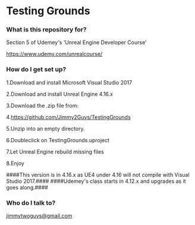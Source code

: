 # Testing Grounds #


### What is this repository for? ###

Section 5 of Udemey's 'Unreal Engine Developer Course'

https://www.udemy.com/unrealcourse/

### How do I get set up? ###

1.Download and install Microsoft Visual Studio 2017

2.Download and install Unreal Engine 4.16.x

3.Download the .zip file from:

4.https://github.com/Jimmy2Guys/TestingGrounds

5.Unzip into an empty directory.

6.Doubleclick on TestingGrounds.uproject

7.Let Unreal Engine rebuild missing files

8.Enjoy


####This version is in 4.16.x as UE4 under 4.16 will not compile with Visual Studio 2017.####
####Udemey's class starts in 4.12.x and upgrades as it goes along.####

### Who do I talk to? ###

jimmytwoguys@gmail.com